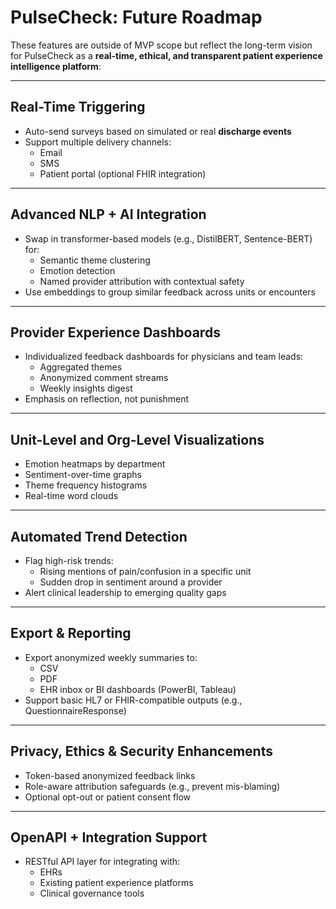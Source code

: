 
#  PulseCheck: Future Roadmap

These features are outside of MVP scope but reflect the long-term vision for PulseCheck as a **real-time, ethical, and transparent patient experience intelligence platform**:

---

##  Real-Time Triggering
- Auto-send surveys based on simulated or real **discharge events**
- Support multiple delivery channels:
  - Email
  - SMS
  - Patient portal (optional FHIR integration)

---

##  Advanced NLP + AI Integration
- Swap in transformer-based models (e.g., DistilBERT, Sentence-BERT) for:
  - Semantic theme clustering
  - Emotion detection
  - Named provider attribution with contextual safety
- Use embeddings to group similar feedback across units or encounters

---

##  Provider Experience Dashboards
- Individualized feedback dashboards for physicians and team leads:
  - Aggregated themes
  - Anonymized comment streams
  - Weekly insights digest
- Emphasis on reflection, not punishment

---

##  Unit-Level and Org-Level Visualizations
- Emotion heatmaps by department
- Sentiment-over-time graphs
- Theme frequency histograms
- Real-time word clouds

---

##  Automated Trend Detection
- Flag high-risk trends:
  - Rising mentions of pain/confusion in a specific unit
  - Sudden drop in sentiment around a provider
- Alert clinical leadership to emerging quality gaps

---

## Export & Reporting
- Export anonymized weekly summaries to:
  - CSV
  - PDF
  - EHR inbox or BI dashboards (PowerBI, Tableau)
- Support basic HL7 or FHIR-compatible outputs (e.g., QuestionnaireResponse)

---

##  Privacy, Ethics & Security Enhancements
- Token-based anonymized feedback links
- Role-aware attribution safeguards (e.g., prevent mis-blaming)
- Optional opt-out or patient consent flow

---

##  OpenAPI + Integration Support
- RESTful API layer for integrating with:
  - EHRs
  - Existing patient experience platforms
  - Clinical governance tools
